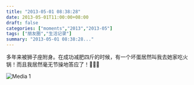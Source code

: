 ```yaml
---
title: "2013-05-01 08:38:28"
date: 2013-05-01T11:00:00+08:00
draft: false
categories: ["moments","2013","2013-05"]
tags: ["朋友圈","生活记录"]
summary: "2013-05-01 08:38:28..."
---
```


多年来被狮子座附身。在成功减肥四斤的时候，有一个坏蛋居然叫我去她家吃火锅！而且我居然毫无节操地答应了！

![Media 1](/Moments/photos/2013-05-01/201305010838280.jpg)
